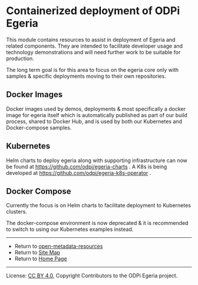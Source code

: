<!-- SPDX-License-Identifier: CC-BY-4.0 -->
<!-- Copyright Contributors to the Egeria project. -->

# Containerized deployment of ODPi Egeria

This module contains resources to assist in deployment of Egeria and related components. They are intended to
facilitate developer usage and technology demonstrations and will need further work to be suitable for production.

The long term goal is for this area to focus on the egeria core only with samples & specific deployments moving to their own 
repositories. 

## Docker Images

Docker images used by demos, deployments & most specifically a docker image for egeria itself which is automatically published as
part of our build process, shared to Docker Hub, and is used by both our Kubernetes and Docker-compose samples.

## Kubernetes

Helm charts to deploy egeria along with supporting infrastructure can now be found at https://github.com/odpi/egeria-charts .
A K8s is being developed at https://github.com/odpi/egeria-k8s-operator .

## Docker Compose

Currently the focus is on Helm charts to facilitate deployment to Kubernetes clusters.

The docker-compose environment is now deprecated & it is recommended to switch to using our Kubernetes examples instead.

----
* Return to [open-metadata-resources](..)
* Return to [Site Map](../../Content-Organization.md)
* Return to [Home Page](../../index.md)

----
License: [CC BY 4.0](https://creativecommons.org/licenses/by/4.0/),
Copyright Contributors to the ODPi Egeria project.
